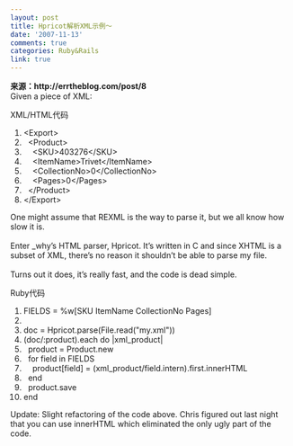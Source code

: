 ```yaml
---
layout: post
title: Hpricot解析XML示例～
date: '2007-11-13'
comments: true
categories: Ruby&Rails
link: true
---
```

<p><strong>来源：http://errtheblog.com/post/8</strong><br />
Given a piece of XML:</p>
<div class="codeText">
<div class="codeHead">XML/HTML代码</div>
<ol start="1" class="dp-xml">
    <li class="alt"><span><span class="tag">&lt;</span><span class="tag-name">Export</span><span class="tag">&gt;</span><span>&nbsp;&nbsp;</span></span></li>
    <li class=""><span>&nbsp;&nbsp;<span class="tag">&lt;</span><span class="tag-name">Product</span><span class="tag">&gt;</span><span>&nbsp;&nbsp;</span></span></li>
    <li class="alt"><span>&nbsp;&nbsp;&nbsp;&nbsp;<span class="tag">&lt;</span><span class="tag-name">SKU</span><span class="tag">&gt;</span><span>403276</span><span class="tag">&lt;/</span><span class="tag-name">SKU</span><span class="tag">&gt;</span><span>&nbsp;&nbsp;</span></span></li>
    <li class=""><span>&nbsp;&nbsp;&nbsp;&nbsp;<span class="tag">&lt;</span><span class="tag-name">ItemName</span><span class="tag">&gt;</span><span>Trivet</span><span class="tag">&lt;/</span><span class="tag-name">ItemName</span><span class="tag">&gt;</span><span>&nbsp;&nbsp;</span></span></li>
    <li class="alt"><span>&nbsp;&nbsp;&nbsp;&nbsp;<span class="tag">&lt;</span><span class="tag-name">CollectionNo</span><span class="tag">&gt;</span><span>0</span><span class="tag">&lt;/</span><span class="tag-name">CollectionNo</span><span class="tag">&gt;</span><span>&nbsp;&nbsp;</span></span></li>
    <li class=""><span>&nbsp;&nbsp;&nbsp;&nbsp;<span class="tag">&lt;</span><span class="tag-name">Pages</span><span class="tag">&gt;</span><span>0</span><span class="tag">&lt;/</span><span class="tag-name">Pages</span><span class="tag">&gt;</span><span>&nbsp;&nbsp;</span></span></li>
    <li class="alt"><span>&nbsp;&nbsp;<span class="tag">&lt;/</span><span class="tag-name">Product</span><span class="tag">&gt;</span><span>&nbsp;&nbsp;</span></span></li>
    <li class=""><span><span class="tag">&lt;/</span><span class="tag-name">Export</span><span class="tag">&gt;</span><span>&nbsp;&nbsp;</span></span></li>
</ol>
</div>
<p>One might assume that REXML is the way to parse it, but we all know how slow it is.<br />
<br />
Enter _why&rsquo;s HTML parser, Hpricot. It&rsquo;s written in C and since XHTML is a subset of XML, there&rsquo;s no reason it shouldn&rsquo;t be able to parse my file.<br />
<br />
Turns out it does, it&rsquo;s really fast, and the code is dead simple.</p>
<div class="codeText">
<div class="codeHead">Ruby代码</div>
<ol start="1" class="dp-rb">
    <li class="alt"><span><span>FIELDS&nbsp;=&nbsp;%w[SKU&nbsp;ItemName&nbsp;CollectionNo&nbsp;Pages]&nbsp;&nbsp;</span></span></li>
    <li class=""><span>&nbsp;&nbsp;</span></li>
    <li class="alt"><span>doc&nbsp;=&nbsp;Hpricot.parse(<span class="builtin">File</span><span>.read(</span><span class="string">&quot;my.xml&quot;</span><span>))&nbsp;&nbsp;</span></span></li>
    <li class=""><span>(doc/<span class="symbol">:product</span><span>).</span><span class="keyword">each</span><span>&nbsp;</span><span class="keyword">do</span><span>&nbsp;|xml_product|&nbsp;&nbsp;</span></span></li>
    <li class="alt"><span>&nbsp;&nbsp;product&nbsp;=&nbsp;Product.<span class="keyword">new</span><span>&nbsp;&nbsp;</span></span></li>
    <li class=""><span>&nbsp;&nbsp;<span class="keyword">for</span><span>&nbsp;field&nbsp;</span><span class="keyword">in</span><span>&nbsp;FIELDS&nbsp;&nbsp;</span></span></li>
    <li class="alt"><span>&nbsp;&nbsp;&nbsp;&nbsp;product[field]&nbsp;=&nbsp;(xml_product/field.intern).first.innerHTML&nbsp;&nbsp;</span></li>
    <li class=""><span>&nbsp;&nbsp;<span class="keyword">end</span><span>&nbsp;&nbsp;</span></span></li>
    <li class="alt"><span>&nbsp;&nbsp;product.save&nbsp;&nbsp;</span></li>
    <li class=""><span><span class="keyword">end</span><span>&nbsp;&nbsp;</span></span></li>
</ol>
</div>
<p>Update: Slight refactoring of the code above. Chris figured out last night that you can use innerHTML which eliminated the only ugly part of the code.</p>
